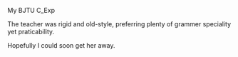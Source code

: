 My BJTU C_Exp 

The teacher was rigid and old-style, preferring plenty of grammer speciality yet praticability.

Hopefully I could soon get her away.
